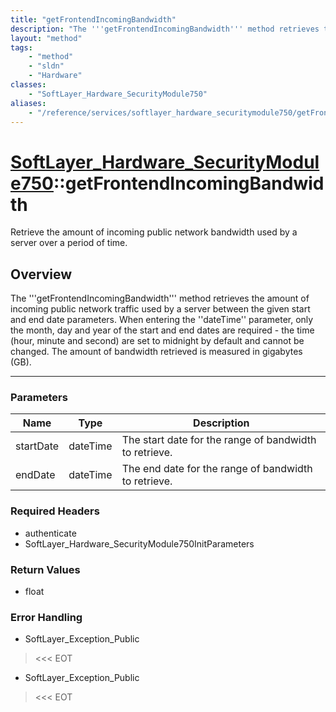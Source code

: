 ```yaml
---
title: "getFrontendIncomingBandwidth"
description: "The '''getFrontendIncomingBandwidth''' method retrieves the amount of incoming public network traffic used by a server b... "
layout: "method"
tags:
    - "method"
    - "sldn"
    - "Hardware"
classes:
    - "SoftLayer_Hardware_SecurityModule750"
aliases:
    - "/reference/services/softlayer_hardware_securitymodule750/getFrontendIncomingBandwidth"
---
```

# [SoftLayer_Hardware_SecurityModule750](/reference/services/SoftLayer_Hardware_SecurityModule750)::getFrontendIncomingBandwidth

Retrieve the amount of incoming public network bandwidth used by a server over a period of time. 


## Overview 
The '''getFrontendIncomingBandwidth''' method retrieves the amount of incoming public network traffic used by a server between the given start and end date parameters. When entering the ''dateTime'' parameter, only the month, day and year of the start and end dates are required - the time (hour, minute and second) are set to midnight by default and cannot be changed. The amount of bandwidth retrieved is measured in gigabytes (GB). 

-----

### Parameters 
|Name | Type | Description |
| --- | --- | --- |
|startDate| dateTime| The start date for the range of bandwidth to retrieve.|
|endDate| dateTime| The end date for the range of bandwidth to retrieve.|


### Required Headers
* authenticate
* SoftLayer_Hardware_SecurityModule750InitParameters


### Return Values
* float



### Error Handling

* SoftLayer_Exception_Public 

> <<< EOT 

* SoftLayer_Exception_Public 

> <<< EOT 



